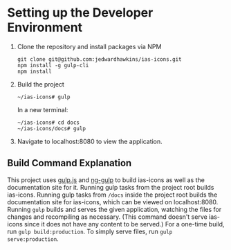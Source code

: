 # Setting up the Developer Environment

1. Clone the repository and install packages via NPM

       git clone git@github.com:jedwardhawkins/ias-icons.git
       npm install -g gulp-cli
       npm install

2. Build the project

       ~/ias-icons# gulp
   
   In a new terminal:

       ~/ias-icons# cd docs
       ~/ias-icons/docs# gulp

3. Navigate to localhost:8080 to view the application.

## Build Command Explanation

This project uses [gulp.js](https://gulpjs.com/) and 
[ng-gulp](https://github.com/jedwardhawkins/ng-gulp) to build ias-icons as well as the documentation
site for it. Running gulp tasks from the project root builds ias-icons. Running gulp tasks from
`/docs` inside the project root builds the documentation site for ias-icons, which can be viewed on
localhost:8080. Running `gulp` builds and serves the given application, watching the files for 
changes and recompiling as necessary. (This command doesn't serve ias-icons since it does not have 
any content to be served.) For a one-time build, run `gulp build:production`. To simply serve 
files, run `gulp serve:production`.

